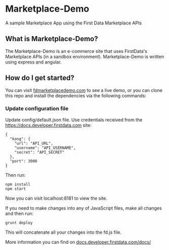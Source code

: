 # Marketplace-Demo
A sample Marketplace App using the First Data Marketplace APIs

## What is Marketplace-Demo?
The Marketplace-Demo is an e-commerce site that uses FirstData's Marketplace APIs (in a sandbox environment).  Marketplace-Demo is written using express and angular.

## How do I get started?
You can visit [fdmarketplacedemo.com](http://fdmarketplacedemo.com) to see a live demo, or you can clone this repo and install the dependencies via the following commands:

### Update configuration file

Update config/default.json file. Use credentials received from the https://docs.developer.firstdata.com site:
```
{
  "kong": {
    "url": "API_URL",
    "username": "API_USERNAME",
    "secret": "API_SECRET"
  },
  "port": 3000
}
```

Then run:

```
npm install
npm start
```

Now you can visit localhost:8181 to view the site.

If you need to make changes into any of JavaScript files, make all changes and then run: 

```
grunt deploy
```

This will concatenate all your changes into the fd.js file.

More information you can find on [docs.developer.firstdata.com/docs/](https://docs.developer.firstdata.com/marketplace/)
